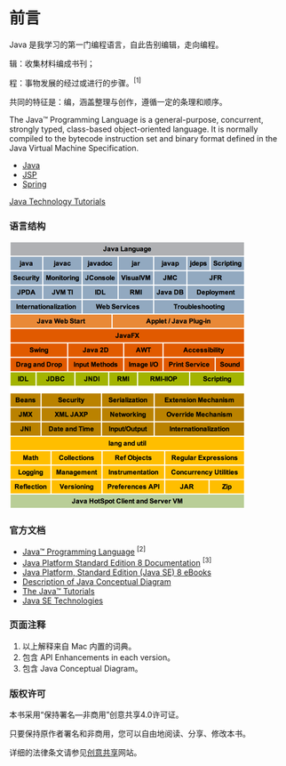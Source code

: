 # 前言

Java 是我学习的第一门编程语言，自此告别编辑，走向编程。

辑：收集材料编成书刊；

程：事物发展的经过或进行的步骤。<sup>[1]</sup>

共同的特征是：编，涵盖整理与创作，遵循一定的条理和顺序。

The Java™ Programming Language is a general-purpose, concurrent, strongly typed, class-based object-oriented language. It is normally compiled to the bytecode instruction set and binary format defined in the Java Virtual Machine Specification.

* [Java](http://docs.oracle.com/javase/tutorial/extra/certification/index.html)
* [JSP](http://www.tutorialspoint.com/jsp/)
* [Spring](http://www.tutorialspoint.com/spring/)

[Java Technology Tutorials](http://www.tutorialspoint.com/java_technology_tutorials.htm)

### 语言结构

[![cover](assets/img/doc/java/Java-Conceptual-Diagram-s.png)](/assets/img/doc/java/Java-Conceptual-Diagram.png)


### 官方文档

* [Java™ Programming Language](http://docs.oracle.com/javase/8/docs/technotes/guides/language/index.html) <sup>[2]</sup>
* [Java Platform Standard Edition 8 Documentation](http://docs.oracle.com/javase/8/docs/index.html) <sup>[3]</sup>
* [Java Platform, Standard Edition (Java SE) 8 eBooks](http://docs.oracle.com/javase/8/javase-books.htm)
* [Description of Java Conceptual Diagram](http://docs.oracle.com/javase/8/docs/technotes/guides/desc_jdk_structure.html)
* [The Java™ Tutorials](http://docs.oracle.com/javase/tutorial/index.html)
* [Java SE Technologies](http://www.oracle.com/technetwork/java/javase/tech/index.htm)



### 页面注释

1. 以上解释来自 Mac 内置的词典。
2. 包含 API Enhancements in each version。
3. 包含 Java Conceptual Diagram。



### 版权许可

本书采用“保持署名—非商用”创意共享4.0许可证。

只要保持原作者署名和非商用，您可以自由地阅读、分享、修改本书。

详细的法律条文请参见[创意共享](http://creativecommons.org/licenses/by-nc/4.0/)网站。
